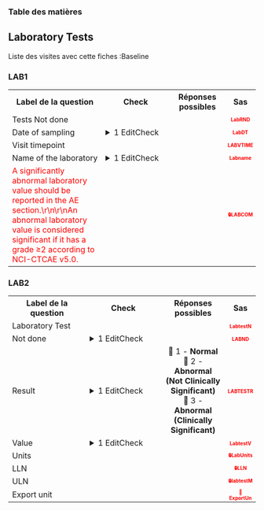 <body>


<!-- Sidebar -->
<div class=sidebar id=sidebar>
<h3>Table des matières</h3>
<div id=sidebar-links></div>
</div> 
<div class=content> 
<section id='c937d10b-eddd-4c75-a5ae-591f432eb43d' data-parent='fcd47032-d8b3-42e8-99d8-85660e1ec957' data-type='form' data-label='Laboratory Tests'>
<h2> Laboratory Tests </h2>
<p>Liste des visites avec cette fiches :Baseline</p> 
<h3> LAB1 </h3>
<table style='width:100%;'>
<tr>
<th style='width:600px; text-align:center;'><strong>Label de la question </strong></th>
<th class='check' style='width:300px; text-align:center;'><strong>Check</strong></th> <!--$htmlbalise-->
<th style='width:300px; text-align:center;'><strong>Réponses possibles</strong></th>
<th style='width:50px; text-align:center;'><strong>Sas</strong></th>
</tr>
 <tr> 
 <td style='width:600px; text-align:left;'> Tests Not done</td>
 <td class='check' style='width:600px; text-align:left;'>   </td>
 <td style='width:300px; text-align:center;'>  </td> 
<td style='width:50px; text-align:center; color:red; font-size: 10px;'> <b> LabRND </b></td> 
 </tr>
 <tr> 
 <td style='width:600px; text-align:left;'> Date of sampling</td>
 <td class='check' style='width:600px; text-align:left;'>  <details> <summary>1 EditCheck </summary><table><tr><td> 5:[Laboratory Tests.*][LAB1.*][LabDT]</td> </tr><tr> <td> <pre><code class='javascript'>#Action Expression 
[Laboratory Tests][LAB1][LabRND] == '0'; 
#data Expression 
 
</code></pre> </td><td> This item is required.</td> </tr></table></details> </td>
 <td style='width:300px; text-align:center;'>  </td> 
<td style='width:50px; text-align:center; color:red; font-size: 10px;'> <b> LabDT </b></td> 
 </tr>
 <tr> 
 <td style='width:600px; text-align:left;'> Visit timepoint</td>
 <td class='check' style='width:600px; text-align:left;'>   </td>
 <td style='width:300px; text-align:center;'>  </td> 
<td style='width:50px; text-align:center; color:red; font-size: 10px;'> <b> LABVTIME </b></td> 
 </tr>
 <tr> 
 <td style='width:600px; text-align:left;'> Name of the laboratory</td>
 <td class='check' style='width:600px; text-align:left;'>  <details> <summary>1 EditCheck </summary><table><tr><td> 5:[Laboratory Tests.*][LAB1.*][Labname]</td> </tr><tr> <td> <pre><code class='javascript'>#Action Expression 
[Laboratory Tests][LAB1][LabRND] == '0'; 
#data Expression 
 
</code></pre> </td><td> This item is required.</td> </tr></table></details> </td>
 <td style='width:300px; text-align:center;'>  </td> 
<td style='width:50px; text-align:center; color:red; font-size: 10px;'> <b> Labname </b></td> 
 </tr>
 <tr> 
 <td style='width:600px; text-align:left;'> <font color="#ff0000">A significantly abnormal laboratory value should be reported in the AE section.\r\n\r\nAn abnormal laboratory value is considered significant if it has a grade ≥2 according to NCI-CTCAE v5.0.</font></td>
 <td class='check' style='width:600px; text-align:left;'>   </td>
 <td style='width:300px; text-align:center;'>  </td> 
<td style='width:50px; text-align:center; color:red; font-size: 10px;'> <b> 🔒LABCOM </b></td> 
 </tr>
</table>

<h3> LAB2 </h3>
<table style='width:100%;'>
<tr>
<th style='width:600px; text-align:center;'><strong>Label de la question </strong></th>
<th class='check' style='width:300px; text-align:center;'><strong>Check</strong></th> <!--$htmlbalise-->
<th style='width:300px; text-align:center;'><strong>Réponses possibles</strong></th>
<th style='width:50px; text-align:center;'><strong>Sas</strong></th>
</tr>
 <tr> 
 <td style='width:600px; text-align:left;'> Laboratory Test</td>
 <td class='check' style='width:600px; text-align:left;'>   </td>
 <td style='width:300px; text-align:center;'>  </td> 
<td style='width:50px; text-align:center; color:red; font-size: 10px;'> <b> LabtestN </b></td> 
 </tr>
 <tr> 
 <td style='width:600px; text-align:left;'> Not done</td>
 <td class='check' style='width:600px; text-align:left;'>  <details> <summary>1 EditCheck </summary><table><tr><td> DVA:[Laboratory Tests.*][LAB2.*][LABND]</td> </tr><tr> <td> <pre><code class='javascript'>#Action Expression 
true; 
#data Expression 
if ([Laboratory Tests][LAB1][LabRND] == '1') '1'
else [Laboratory Tests][LAB2][LABND]; 
</code></pre> </td><td> </td> </tr></table></details> </td>
 <td style='width:300px; text-align:center;'>  </td> 
<td style='width:50px; text-align:center; color:red; font-size: 10px;'> <b> LABND </b></td> 
 </tr>
 <tr> 
 <td style='width:600px; text-align:left;'> Result</td>
 <td class='check' style='width:600px; text-align:left;'>  <details> <summary>1 EditCheck </summary><table><tr><td> 5:[Laboratory Tests.*][LAB2.*][LabtestR]</td> </tr><tr> <td> <pre><code class='javascript'>#Action Expression 
[Laboratory Tests][LAB2][LABND] == 0; 
#data Expression 
 
</code></pre> </td><td> This item is required.</td> </tr></table></details> </td>
 <td style='width:300px; text-align:center;'> 🔘 1 - <b>Normal</b><br>🔘 2 - <b>Abnormal (Not Clinically Significant)</b><br>🔘 3 - <b>Abnormal (Clinically Significant)</b> </td> 
<td style='width:50px; text-align:center; color:red; font-size: 10px;'> <b> LABTESTR </b></td> 
 </tr>
 <tr> 
 <td style='width:600px; text-align:left;'> Value</td>
 <td class='check' style='width:600px; text-align:left;'>  <details> <summary>1 EditCheck </summary><table><tr><td> 5:[Laboratory Tests.*][LAB2.*][LabtestV]</td> </tr><tr> <td> <pre><code class='javascript'>#Action Expression 
[Laboratory Tests][LAB2][LabtestR] == '3'; 
#data Expression 
 
</code></pre> </td><td> This item is required.</td> </tr></table></details> </td>
 <td style='width:300px; text-align:center;'>  </td> 
<td style='width:50px; text-align:center; color:red; font-size: 10px;'> <b> LabtestV </b></td> 
 </tr>
 <tr> 
 <td style='width:600px; text-align:left;'> Units</td>
 <td class='check' style='width:600px; text-align:left;'>   </td>
 <td style='width:300px; text-align:center;'>  </td> 
<td style='width:50px; text-align:center; color:red; font-size: 10px;'> <b> 🔒LabUnits </b></td> 
 </tr>
 <tr> 
 <td style='width:600px; text-align:left;'> LLN</td>
 <td class='check' style='width:600px; text-align:left;'>   </td>
 <td style='width:300px; text-align:center;'>  </td> 
<td style='width:50px; text-align:center; color:red; font-size: 10px;'> <b> 🔒LLN </b></td> 
 </tr>
 <tr> 
 <td style='width:600px; text-align:left;'> ULN</td>
 <td class='check' style='width:600px; text-align:left;'>   </td>
 <td style='width:300px; text-align:center;'>  </td> 
<td style='width:50px; text-align:center; color:red; font-size: 10px;'> <b> 🔒labtestM </b></td> 
 </tr>
 <tr> 
 <td style='width:600px; text-align:left;'> Export unit</td>
 <td class='check' style='width:600px; text-align:left;'>   </td>
 <td style='width:300px; text-align:center;'>  </td> 
<td style='width:50px; text-align:center; color:red; font-size: 10px;'> <b> 👻ExportUn </b></td> 
 </tr>
</table>

</section></section> 
  </div><script>function generateSidebar() {

    // Récupère tous les éléments H1 et H2
    var headersH1 = document.querySelectorAll('h1');
    var headersH2 = document.querySelectorAll('h2');
    var sidebarLinks = document.getElementById('sidebar-links');
    var sections = document.querySelectorAll('.content section');
    
    // Créer des liens pour chaque H1 dans la sidebar
    sections.forEach(section => {
        
        let type=section.getAttribute('data-type')
        var link = document.createElement('a');
        link.href = '#' + section.id;  // Associe le lien à l'ID du H1
        link.textContent = section.getAttribute('data-label');
        link.setAttribute('data-target', section.id);
        link.classList.add(type);  // Lien H1
        // Si le type est "form", ajoute un tiret ou une indentation
        if (type === "form") {
            // Ajouter un tiret avant le texte du lien
            link.textContent = "" + link.textContent;  // Tiret simple

            // Ou ajouter une indentation (par exemple, un espacement supplémentaire)
            link.style.marginLeft = "20px";  // Déplacement à droite, ajustable
        } else {
            // Sinon, applique une police plus grosse et un fond bleuté
            link.style.fontSize = "18px";  // Augmente la taille de la police
            link.style.backgroundColor = "#e0f7fa";  // Fond bleu clair (légèrement bleuté)
            link.style.padding = "5px";  // Un peu de padding pour l'espace autour du texte
            link.style.borderRadius = "4px";  // Coins arrondis pour l'esthétique
        }

        sidebarLinks.appendChild(link);
    })
        
  

    // Gestion des événements de clic sur les liens de la sidebar
    const links = document.querySelectorAll('.sidebar a');

    links.forEach(link => {
        link.addEventListener('click', function (event) {
            event.preventDefault();
            
            const targetId = link.getAttribute('data-target');  // L'ID de la section ciblée
            let selected_section = document.getElementById(targetId);
            let parenttargetId = selected_section.getAttribute('data-parent');
            let select_section = selected_section.getAttribute('data-type');
            let select_label= selected_section.getAttribute('data-label');

            let sections = document.querySelectorAll('.content section');
            console.log(parenttargetId, select_section)
            console.log("selection de la visite ",select_label, " targetId:", targetId, " " , "parenttargetId :",parenttargetId )

            //console.log(targetId,parenttargetId)
           i=0
            sections.forEach(section => {
                // console.log(section)
                i+=1
                let sectionid= section.id;
                let parentid= section.getAttribute('data-parent');
                let type= section.getAttribute('data-type');
                let label= section.getAttribute('data-label');
                                
                section.classList.remove('show', 'hidden');
                let affichage="hidden";

                if ( select_section=="form" && type=="visit"    && sectionid==parenttargetId    )affichage="show"
                else if (select_section==type && (sectionid==targetId))affichage="show"
                else if (select_section=="visit" && type=="form" && parenttargetId==parentid )affichage="show"

                // if (select_section=="form" && (sectionid == targetId || sectionid==parenttargetId  )) affichage="show"
                // else if  (select_section=="visit" && (sectionid == targetId || sectionid==parenttargetId || parentid==targetId || parentid==parenttargetId  )) affichage="show"
                
                section.classList.add(affichage)
                console.log("------------->test du ",label, ":",affichage  , "parenttargetId:",parenttargetId , "sectionid:",sectionid)

            });

        });
    })
}



window.onload = generateSidebar;
</script> </body>


